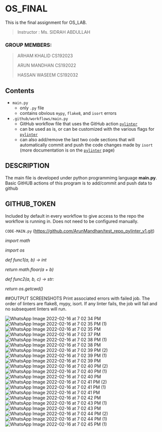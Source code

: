 # OS_FINAL
This is the final assignment for OS_LAB. 
> Instructor : Ms. SIDRAH ABDULLAH

### GROUP MEMBERS:
> ARHAM KHALID CS192023
>
> ARUN MANDHAN CS192022
>  
> HASSAN WASEEM CS192032

## Contents
* `main.py`
	* only `.py` file
	* contains obvious `mypy`, `flake8`, and `isort` errors
* `.github/workflows/main.py`
	* GitHub workflow file that uses the GitHub action [`pylinter`](https://github.com/marketplace/actions/pylinter)
	* can be used as is, or can be customized with the various flags for [`pylinter`](https://github.com/marketplace/actions/pylinter)
	* can also add/remove the last two code sections that will automatically commit and push the code changes made by `isort` (more documentation is on the [`pylinter`](https://github.com/marketplace/actions/pylinter) page)

## DESCRIPTION
The main file is developed under python programmimg language **main.py**.
Basic GitHUB actions of this program is to add/commit and push data to github


## GITHUB_TOKEN
Included by default in every workflow to give access to the repo the workflow is running in. Does not need to be configured manually.

`CODE-MAIN.py` (https://github.com/ArunMandhan/test_repo_pylinter_v1.git)

*import math*

*import os*

*def func1(a, b) -> int*

*return math.floor(a + b)*

*def func2(a, b, c) -> str:*

*return os.getcwd()*

##OUTPUT SCREENSHOTS
Print associated errors with failed job. The order of linters are flake8, mypy, isort. If any linter fails, the job will fail and no subsequent linters will run.

![WhatsApp Image 2022-02-16 at 7 02 34 PM](https://user-images.githubusercontent.com/98312523/154280896-3b1dd01b-741c-4116-84d9-a2f6495c7236.jpeg)
![WhatsApp Image 2022-02-16 at 7 02 35 PM (1)](https://user-images.githubusercontent.com/98312523/154280909-bf930bda-b1ba-46cf-a5d6-44724b3771fe.jpeg)
![WhatsApp Image 2022-02-16 at 7 02 35 PM](https://user-images.githubusercontent.com/98312523/154280912-246fd983-7ff6-4d21-9e36-40b0ea461108.jpeg)
![WhatsApp Image 2022-02-16 at 7 02 37 PM](https://user-images.githubusercontent.com/98312523/154280918-fbef1048-8e84-4876-8634-3003ce378baf.jpeg)
![WhatsApp Image 2022-02-16 at 7 02 38 PM (1)](https://user-images.githubusercontent.com/98312523/154280919-e08a780c-40aa-4770-aafc-f8a0aa7829f9.jpeg)
![WhatsApp Image 2022-02-16 at 7 02 38 PM](https://user-images.githubusercontent.com/98312523/154280923-0778e213-493e-49f2-8d5f-976561eb74b9.jpeg)
![WhatsApp Image 2022-02-16 at 7 02 39 PM (2)](https://user-images.githubusercontent.com/98312523/154280925-0aee475c-b0fd-4df0-bc74-cfea57956cba.jpeg)
![WhatsApp Image 2022-02-16 at 7 02 39 PM (1)](https://user-images.githubusercontent.com/98312523/154280927-3c6a3f54-7da4-4a41-ad8d-fafac5cf5f90.jpeg)
![WhatsApp Image 2022-02-16 at 7 02 39 PM](https://user-images.githubusercontent.com/98312523/154280930-825b537f-66dc-4539-b871-94dcf290051e.jpeg)
![WhatsApp Image 2022-02-16 at 7 02 40 PM (2)](https://user-images.githubusercontent.com/98312523/154280932-db793039-93c2-4503-a403-a6194456f51a.jpeg)
![WhatsApp Image 2022-02-16 at 7 02 40 PM (1)](https://user-images.githubusercontent.com/98312523/154280935-dde1e9b7-cf5e-4117-bb99-f0f1b24f9ecf.jpeg)
![WhatsApp Image 2022-02-16 at 7 02 40 PM](https://user-images.githubusercontent.com/98312523/154280940-9dada682-fa09-49a8-bfa1-5c1154ae123a.jpeg)
![WhatsApp Image 2022-02-16 at 7 02 41 PM (2)](https://user-images.githubusercontent.com/98312523/154280944-29e412b4-457d-423b-af55-05256bc9b863.jpeg)
![WhatsApp Image 2022-02-16 at 7 02 41 PM (1)](https://user-images.githubusercontent.com/98312523/154280950-dfcd5670-701c-430c-aaff-f316691593e1.jpeg)
![WhatsApp Image 2022-02-16 at 7 02 41 PM](https://user-images.githubusercontent.com/98312523/154280952-3332d8d5-4dd9-45eb-98bd-d33a6fe8f3c3.jpeg)
![WhatsApp Image 2022-02-16 at 7 02 42 PM](https://user-images.githubusercontent.com/98312523/154280954-375e002d-2ada-4289-ab1a-b911b9948768.jpeg)
![WhatsApp Image 2022-02-16 at 7 02 43 PM (1)](https://user-images.githubusercontent.com/98312523/154280957-e18c84c7-f648-41fb-982b-adfe5f8a1f64.jpeg)
![WhatsApp Image 2022-02-16 at 7 02 43 PM](https://user-images.githubusercontent.com/98312523/154280960-9ee86c13-5260-4adf-9d2a-93bfea959cf6.jpeg)
![WhatsApp Image 2022-02-16 at 7 02 44 PM (2)](https://user-images.githubusercontent.com/98312523/154280963-cf70a645-bac6-4065-8504-64f5ed83d947.jpeg)
![WhatsApp Image 2022-02-16 at 7 02 44 PM (1)](https://user-images.githubusercontent.com/98312523/154280964-35e14a75-1d89-47a6-8aed-9a88a11cff93.jpeg)
![WhatsApp Image 2022-02-16 at 7 02 45 PM (1)](https://user-images.githubusercontent.com/98312523/154280966-9e46c9d0-bfa0-4067-b15d-b6b9fa3d9c63.jpeg)



